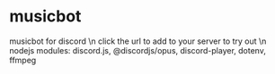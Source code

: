 # musicbot
musicbot for discord
\n click the url to add to your server to try out
\n nodejs modules: discord.js, @discordjs/opus, discord-player, dotenv, ffmpeg
